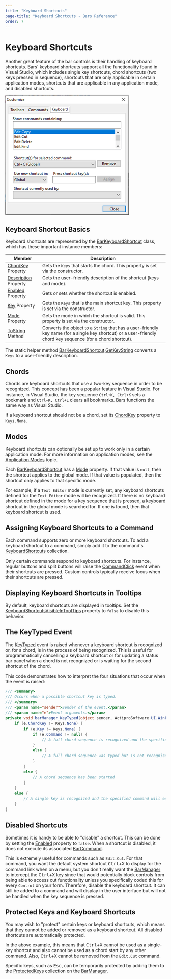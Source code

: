 ```yaml
---
title: "Keyboard Shortcuts"
page-title: "Keyboard Shortcuts - Bars Reference"
order: 7
---
```

# Keyboard Shortcuts

Another great feature of the bar controls is their handling of keyboard shortcuts.  Bars' keyboard shortcuts support all the functionality found in Visual Studio, which includes single key shortcuts, chord shortcuts (two keys pressed in sequence), shortcuts that are only applicable in certain application modes, shortcuts that are applicable in any application mode, and disabled shortcuts.

![Screenshot](images/bar-keyboard-shortcuts.png)

## Keyboard Shortcut Basics

Keyboard shortcuts are represented by the [BarKeyboardShortcut](xref:@ActiproUIRoot.Controls.Bars.BarKeyboardShortcut) class, which has these important instance members:

| Member | Description |
|-----|-----|
| [ChordKey](xref:@ActiproUIRoot.Controls.Bars.BarKeyboardShortcut.ChordKey) Property | Gets the `Keys` that starts the chord.  This property is set via the constructor. |
| [Description](xref:@ActiproUIRoot.Controls.Bars.BarKeyboardShortcut.Description) Property | Gets the user-friendly description of the shortcut (keys and mode). |
| [Enabled](xref:@ActiproUIRoot.Controls.Bars.BarKeyboardShortcut.Enabled) Property | Gets or sets whether the shortcut is enabled. |
| [Key](xref:@ActiproUIRoot.Controls.Bars.BarKeyboardShortcut.Key) Property | Gets the `Keys` that is the main shortcut key.  This property is set via the constructor. |
| [Mode](xref:@ActiproUIRoot.Controls.Bars.BarKeyboardShortcut.Mode) Property | Gets the mode in which the shortcut is valid.  This property is set via the constructor. |
| [ToString](xref:@ActiproUIRoot.Controls.Bars.BarKeyboardShortcut.ToString*) Method | Converts the object to a `String` that has a user-friendly key name (for a single key shortcut) or a user-friendly chord key sequence (for a chord shortcut). |

The static helper method [BarKeyboardShortcut](xref:@ActiproUIRoot.Controls.Bars.BarKeyboardShortcut).[GetKeyString](xref:@ActiproUIRoot.Controls.Bars.BarKeyboardShortcut.GetKeyString*) converts a `Keys` to a user-friendly description.

## Chords

Chords are keyboard shortcuts that use a two-key sequence in order to be recognized.  This concept has been a popular feature in Visual Studio.  For instance, in Visual Studio, the key sequence `Ctrl+K, Ctrl+K` sets a bookmark and `Ctrl+K, Ctrl+L` clears all bookmarks.  Bars functions the same way as Visual Studio.

If a keyboard shortcut should not be a chord, set its [ChordKey](xref:@ActiproUIRoot.Controls.Bars.BarKeyboardShortcut.ChordKey) property to `Keys.None`.

## Modes

Keyboard shortcuts can optionally be set up to work only in a certain application mode.  For more information on application modes, see the [Application Modes](application-modes.md) topic.

Each [BarKeyboardShortcut](xref:@ActiproUIRoot.Controls.Bars.BarKeyboardShortcut) has a [Mode](xref:@ActiproUIRoot.Controls.Bars.BarKeyboardShortcut.Mode) property.  If that value is `null`, then the shortcut applies to the global mode.  If that value is populated, then the shortcut only applies to that specific mode.

For example, if a `Text Editor` mode is currently set, any keyboard shortcuts defined for the `Text Editor` mode will be recognized.  If there is no keyboard shortcut defined in the mode for a key sequence that is pressed, a keyboard shortcut in the global mode is searched for.  If one is found, then that keyboard shortcut is used.

## Assigning Keyboard Shortcuts to a Command

Each command supports zero or more keyboard shortcuts.  To add a keyboard shortcut to a command, simply add it to the command's [KeyboardShortcuts](xref:@ActiproUIRoot.Controls.Bars.BarCommand.KeyboardShortcuts) collection.

Only certain commands respond to keyboard shortcuts.  For instance, regular buttons and split buttons will raise the [CommandClick](xref:@ActiproUIRoot.Controls.Bars.BarManager.CommandClick) event when their shortcuts are pressed.  Custom controls typically receive focus when their shortcuts are pressed.

## Displaying Keyboard Shortcuts in Tooltips

By default, keyboard shortcuts are displayed in tooltips.  Set the [KeyboardShortcutsVisibleInToolTips](xref:@ActiproUIRoot.Controls.Bars.BarManager.KeyboardShortcutsVisibleInToolTips) property to `false` to disable this behavior.

## The KeyTyped Event

The [KeyTyped](xref:@ActiproUIRoot.Controls.Bars.BarManager.KeyTyped) event is raised whenever a keyboard shortcut is recognized or, for a chord, is in the process of being recognized.  This is useful for programmatically cancelling a keyboard shortcut or for updating a status bar panel when a chord is not recognized or is waiting for the second shortcut of the chord.

This code demonstrates how to interpret the four situations that occur when the event is raised:

```csharp
/// <summary>
/// Occurs when a possible shortcut key is typed.
/// </summary>
/// <param name="sender">Sender of the event.</param>
/// <param name="e">Event arguments.</param>
private void barManager_KeyTyped(object sender, ActiproSoftware.UI.WinForms.Controls.Bars.BarKeyTypedEventArgs e) {
	if (e.ChordKey != Keys.None) {
		if (e.Key != Keys.None) {
			if (e.Command != null) {
				// A full chord sequence is recognized and the specified command will execute
			}
			else {
				// A full chord sequence was typed but is not recognized
			}
		}
		else {
			// A chord sequence has been started
		}
	}
	else {
		// A single key is recognized and the specified command will execute
	}
}
```

## Disabled Shortcuts

Sometimes it is handy to be able to "disable" a shortcut.  This can be done by setting the [Enabled](xref:@ActiproUIRoot.Controls.Bars.BarKeyboardShortcut.Enabled) property to `false`.  When a shortcut is disabled, it does not execute its associated [BarCommand](xref:@ActiproUIRoot.Controls.Bars.BarCommand).

This is extremely useful for commands such as `Edit.Cut`.  For that command, you want the default system shortcut <kbd>Ctrl</kbd>+<kbd>X</kbd> to display for the command link when on a menu, but you don't really want the [BarManager](xref:@ActiproUIRoot.Controls.Bars.BarManager) to intercept the <kbd>Ctrl</kbd>+<kbd>X</kbd> key since that would potentially block controls from being able to access cut functionality unless you specifically coded this for every `Control` on your form.  Therefore, disable the keyboard shortcut.  It can still be added to a command and will display in the user interface but will not be handled when the key sequence is pressed.

## Protected Keys and Keyboard Shortcuts

You may wish to "protect" certain keys or keyboard shortcuts, which means that they cannot be added or removed as a keyboard shortcut.  All disabled shortcuts are automatically protected.

In the above example, this means that <kbd>Ctrl</kbd>+<kbd>X</kbd> cannot be used as a single-key shortcut and also cannot be used as a chord start by any other command.  Also, <kbd>Ctrl</kbd>+<kbd>X</kbd> cannot be removed from the `Edit.Cut` command.

Specific keys, such as <kbd>Esc</kbd>, can be temporarily protected by adding them to the [ProtectedKeys](xref:@ActiproUIRoot.Controls.Bars.BarManager.ProtectedKeys) collection on the [BarManager](xref:@ActiproUIRoot.Controls.Bars.BarManager).
